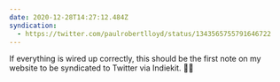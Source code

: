 ```yaml
---
date: 2020-12-28T14:27:12.484Z
syndication:
  - https://twitter.com/paulrobertlloyd/status/1343565755791646722
---
```


If everything is wired up correctly, this should be the first note on my website to be syndicated to Twitter via Indiekit. 🤞🏻
